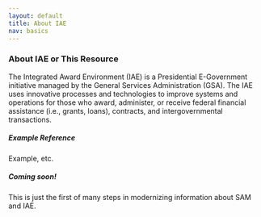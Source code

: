 ```yaml
---
layout: default
title: About IAE
nav: basics
---
```


### About IAE or This Resource

The Integrated Award Environment (IAE) is a Presidential E-Government initiative managed by the General Services Administration (GSA). The IAE uses innovative processes and technologies to improve systems and operations for those who award, administer, or receive federal financial assistance (i.e., grants, loans), contracts, and intergovernmental transactions.

##### Example Reference

Example, etc.



##### Coming soon! 

This is just the first of many steps in modernizing information about SAM and IAE. 


